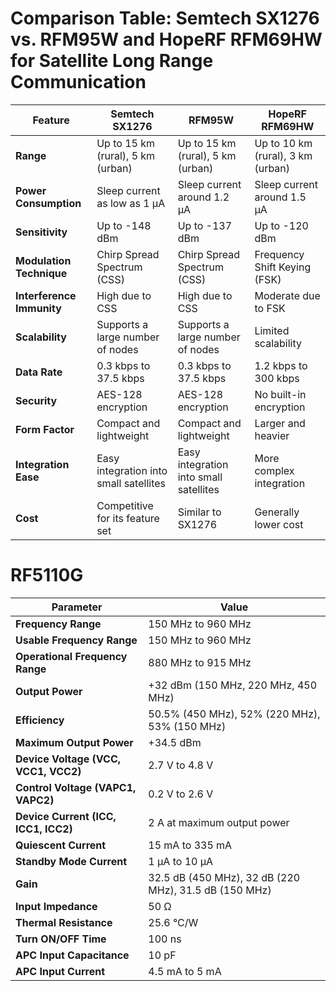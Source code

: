 # Comparison Table: Semtech SX1276 vs. RFM95W and HopeRF RFM69HW for Satellite Long Range Communication

| Feature                         | Semtech SX1276                               | RFM95W                                       | HopeRF RFM69HW                              |
|---------------------------------|---------------------------------------------|---------------------------------------------|---------------------------------------------|
| **Range**                       | Up to 15 km (rural), 5 km (urban)            | Up to 15 km (rural), 5 km (urban)            | Up to 10 km (rural), 3 km (urban)           |
| **Power Consumption**           | Sleep current as low as 1 µA                 | Sleep current around 1.2 µA                  | Sleep current around 1.5 µA                 |
| **Sensitivity**                 | Up to -148 dBm                               | Up to -137 dBm                               | Up to -120 dBm                              |
| **Modulation Technique**        | Chirp Spread Spectrum (CSS)                  | Chirp Spread Spectrum (CSS)                  | Frequency Shift Keying (FSK)                |
| **Interference Immunity**       | High due to CSS                              | High due to CSS                              | Moderate due to FSK                         |
| **Scalability**                 | Supports a large number of nodes             | Supports a large number of nodes             | Limited scalability                         |
| **Data Rate**                   | 0.3 kbps to 37.5 kbps                        | 0.3 kbps to 37.5 kbps                        | 1.2 kbps to 300 kbps                        |
| **Security**                    | AES-128 encryption                           | AES-128 encryption                           | No built-in encryption                      |
| **Form Factor**                 | Compact and lightweight                      | Compact and lightweight                      | Larger and heavier                          |
| **Integration Ease**            | Easy integration into small satellites       | Easy integration into small satellites       | More complex integration                    |
| **Cost**                        | Competitive for its feature set              | Similar to SX1276                            | Generally lower cost                        |


# RF5110G
| **Parameter**                      | **Value**                      |
|------------------------------------|--------------------------------|
| **Frequency Range**                | 150 MHz to 960 MHz             |
| **Usable Frequency Range**         | 150 MHz to 960 MHz             |
| **Operational Frequency Range**    | 880 MHz to 915 MHz             |
| **Output Power**                   | +32 dBm (150 MHz, 220 MHz, 450 MHz) |
| **Efficiency**                     | 50.5% (450 MHz), 52% (220 MHz), 53% (150 MHz) |
| **Maximum Output Power**           | +34.5 dBm                      |
| **Device Voltage (VCC, VCC1, VCC2)**| 2.7 V to 4.8 V                 |
| **Control Voltage (VAPC1, VAPC2)** | 0.2 V to 2.6 V                 |
| **Device Current (ICC, ICC1, ICC2)**| 2 A at maximum output power    |
| **Quiescent Current**              | 15 mA to 335 mA                |
| **Standby Mode Current**           | 1 µA to 10 µA                  |
| **Gain**                           | 32.5 dB (450 MHz), 32 dB (220 MHz), 31.5 dB (150 MHz) |
| **Input Impedance**                | 50 Ω                           |
| **Thermal Resistance**             | 25.6 °C/W                      |
| **Turn ON/OFF Time**               | 100 ns                         |
| **APC Input Capacitance**          | 10 pF                          |
| **APC Input Current**              | 4.5 mA to 5 mA                 |

